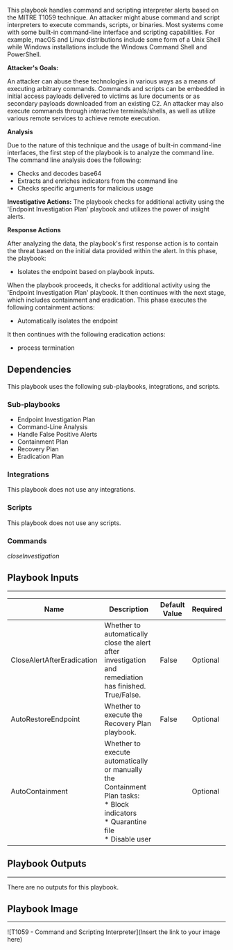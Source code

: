 This playbook handles command and scripting interpreter alerts based on the MITRE T1059 technique.
An attacker might abuse command and script interpreters to execute commands, scripts, or binaries.
Most systems come with some built-in command-line interface and scripting capabilities. For example, macOS and Linux distributions include some form of a Unix Shell while Windows installations include the Windows Command Shell and PowerShell.


**Attacker's Goals:**

An attacker can abuse these technologies in various ways as a means of executing arbitrary commands. Commands and scripts can be embedded in initial access payloads delivered to victims as lure documents or as secondary payloads downloaded from an existing C2. An attacker may also execute commands through interactive terminals/shells, as well as utilize various remote services to achieve remote execution.

**Analysis**

Due to the nature of this technique and the usage of built-in command-line interfaces, the first step of the playbook is to analyze the command line. 
The command line analysis does the following:
- Checks and decodes base64
- Extracts and enriches indicators from the command line
- Checks specific arguments for malicious usage 

**Investigative Actions:**
The playbook checks for additional activity using the 'Endpoint Investigation Plan' playbook and utilizes the power of insight alerts.

**Response Actions**

After analyzing the data, the playbook's first response action is to contain the threat based on the initial data provided within the alert. In this phase, the playbook:

* Isolates the endpoint based on playbook inputs.

When the playbook proceeds, it checks for additional activity using the 'Endpoint Investigation Plan' playbook. It then continues with the next stage, which includes containment and eradication. This phase executes the following containment actions:

* Automatically isolates the endpoint

It then continues with the following eradication actions:

* process termination

## Dependencies
This playbook uses the following sub-playbooks, integrations, and scripts.

### Sub-playbooks
* Endpoint Investigation Plan
* Command-Line Analysis
* Handle False Positive Alerts
* Containment Plan
* Recovery Plan
* Eradication Plan

### Integrations
This playbook does not use any integrations.

### Scripts
This playbook does not use any scripts.

### Commands
*closeInvestigation*

## Playbook Inputs
---

| **Name** | **Description** | **Default Value** | **Required** |
| --- | --- | --- | --- |
| CloseAlertAfterEradication | Whether to automatically close the alert after investigation and remediation has finished. True/False. | False | Optional |
| AutoRestoreEndpoint | Whether to execute the Recovery Plan playbook. | False | Optional |
| AutoContainment | Whether to execute automatically or manually the Containment Plan tasks:<br/>\* Block indicators<br/>\* Quarantine file<br/>\* Disable user  |  | Optional |

## Playbook Outputs
---
There are no outputs for this playbook.

## Playbook Image
---
![T1059 - Command and Scripting Interpreter](Insert the link to your image here)
